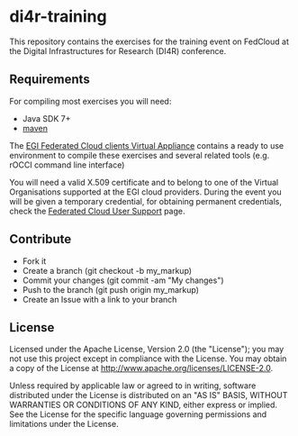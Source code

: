 # di4r-training

This repository contains the exercises for the training event on FedCloud at the
Digital Infrastructures for Research (DI4R) conference.

## Requirements

For compiling most exercises you will need:
* Java SDK 7+
* [maven](https://maven.apache.org/)

The [EGI Federated Cloud clients Virtual Appliance](https://appdb.egi.eu/store/vappliance/egi.fedcloud.clients)
contains a ready to use environment to compile these exercises and several related tools
(e.g. rOCCI command line interface)

You will need a valid X.509 certificate and to belong to one of the Virtual Organisations supported at
the EGI cloud providers. During the event you will be given a temporary credential, for obtaining 
permanent credentials, check the 
[Federated Cloud User Support](https://wiki.egi.eu/wiki/Federated_Cloud_user_support#Access) page.

## Contribute
- Fork it
- Create a branch (git checkout -b my_markup)
- Commit your changes (git commit -am "My changes")
- Push to the branch (git push origin my_markup)
- Create an Issue with a link to your branch

## License
Licensed under the Apache License, Version 2.0 (the "License"); you may not use this project except in compliance with the License. You may obtain a copy of the License at http://www.apache.org/licenses/LICENSE-2.0.

Unless required by applicable law or agreed to in writing, software distributed under the License is distributed on an "AS IS" BASIS, WITHOUT WARRANTIES OR CONDITIONS OF ANY KIND, either express or implied. See the License for the specific language governing permissions and limitations under the License.



